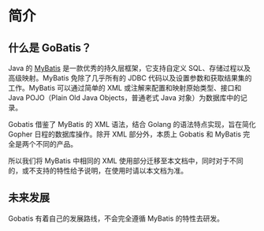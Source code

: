 # 简介

## 什么是 GoBatis？

Java 的 [MyBatis](https://mybatis.org/mybatis-3) 是一款优秀的持久层框架，它支持自定义 SQL、存储过程以及高级映射。MyBatis 免除了几乎所有的 JDBC 代码以及设置参数和获取结果集的工作。MyBatis 可以通过简单的 XML 或注解来配置和映射原始类型、接口和 Java POJO（Plain Old Java Objects，普通老式 Java 对象）为数据库中的记录。

Gobatis 借鉴了 MyBatis 的 XML 语法，结合 Golang 的语法特点实现，旨在简化 Gopher 日程的数据库操作。除开 XML 部分外，本质上 Gobatis 和 MyBatis 完全是两个不同的产品。

所以我们将 MyBatis 中相同的 XML 使用部分迁移至本文档中，同时对于不同的，或不支持的特性给予说明，在使用时请以本文档为准。

## 未来发展

Gobatis 有着自己的发展路线，不会完全遵循 MyBatis 的特性去研发。

